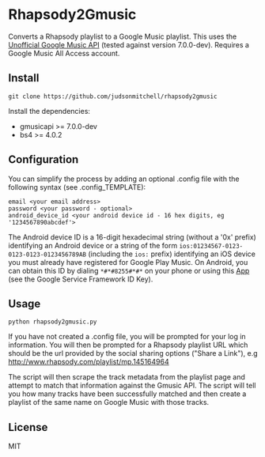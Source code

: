 # Rhapsody2Gmusic

Converts a Rhapsody playlist to a Google Music playlist.  This uses the [Unofficial Google Music API](https://github.com/simon-weber/gmusicapi) (tested against version 7.0.0-dev). Requires a Google Music All Access account.

## Install

```
git clone https://github.com/judsonmitchell/rhapsody2gmusic
```

Install the dependencies: 
* gmusicapi >= 7.0.0-dev
* bs4 >= 4.0.2

## Configuration

You can simplify the process by adding an optional .config file with the following syntax (see .config_TEMPLATE):

```
email <your email address>
password <your password - optional>
android_device_id <your android device id - 16 hex digits, eg '1234567890abcdef'>
```
The Android device ID is a 16-digit hexadecimal string (without a
'0x' prefix) identifying an Android device or a string of the form
`ios:01234567-0123-0123-0123-0123456789AB` (including the `ios:`
prefix) identifying an iOS device you must already have registered
for Google Play Music. On Android, you can obtain this ID by dialing
`*#*#8255#*#*` on your phone or using this
[App](https://play.google.com/store/apps/details?id=com.evozi.deviceid)
(see the Google Service Framework ID Key).

## Usage

```
python rhapsody2gmusic.py
```

If you have not created a .config file, you will be prompted for your log in information. You will then be prompted for a Rhapsody playlist URL which should be the url provided by the social sharing options ("Share a Link"), e.g http://www.rhapsody.com/playlist/mp.145164964

The script will then scrape the track metadata from the playlist page and attempt to match that information against the Gmusic API.  The script will tell you how many tracks have been successfully matched and then create a playlist of the same name on Google Music with those tracks.

## License

MIT
